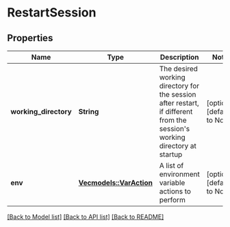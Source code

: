 # RestartSession

## Properties
Name | Type | Description | Notes
------------ | ------------- | ------------- | -------------
**working_directory** | **String** | The desired working directory for the session after restart, if different from the session's working directory at startup | [optional] [default to None]
**env** | [**Vec<models::VarAction>**](varAction.md) | A list of environment variable actions to perform | [optional] [default to None]

[[Back to Model list]](../README.md#documentation-for-models) [[Back to API list]](../README.md#documentation-for-api-endpoints) [[Back to README]](../README.md)


